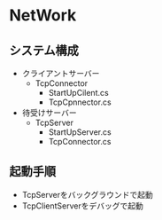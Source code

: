 # NetWork
## システム構成
- クライアントサーバー
  - TcpConnector
    - StartUpCilent.cs
    - TcpCpnnector.cs
- 待受けサーバー
  - TcpServer
    - StartUpServer.cs
    - TcpConnector.cs

## 起動手順
- TcpServerをバックグラウンドで起動
- TcpClientServerをデバッグで起動
